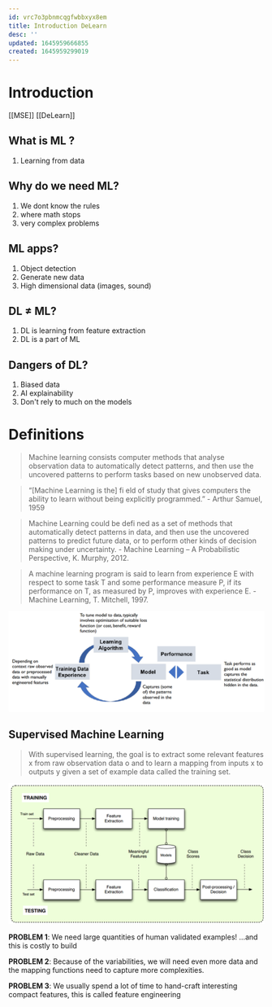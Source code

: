 ```yaml
---
id: vrc7o3pbnmcqgfwbbxyx8em
title: Introduction DeLearn
desc: ''
updated: 1645959666855
created: 1645959299019
---
```

# Introduction

[[MSE]] [[DeLearn]]
## What is ML ?
1. Learning from data

## Why do we need ML?
1. We dont know the rules
2. where math stops
3. very complex problems

## ML apps?
1. Object detection
2. Generate new data
3. High dimensional data (images, sound)

## DL $\neq$ ML?
1. DL is learning from feature extraction
2. DL is a part of ML

## Dangers of DL?
1. Biased data
2. AI explainability
3. Don't rely to much on the models

# Definitions
> Machine learning consists computer methods that analyse observation data to automatically detect patterns, and then use the uncovered patterns to perform tasks based on new unobserved data.

> “[Machine Learning is the] fi eld of study that gives computers the ability to learn without being explicitly programmed.” - Arthur Samuel, 1959

> Machine Learning could be defi ned as a set of methods that automatically detect patterns in data, and then use the uncovered patterns to predict future data, or to perform other kinds of decision making under uncertainty. - Machine Learning – A Probabilistic Perspective, K. Murphy, 2012.

> A machine learning program is said to learn from experience E with respect to some task T and some performance measure P, if its performance on T, as measured by P, improves with experience E. - Machine Learning, T. Mitchell, 1997.

![Workflow repetitions in MachineLearning](attachments/DeLearn_1_RepeateLearning.png)

## Supervised Machine Learning 
> With supervised learning, the goal is to extract some relevant features x from raw observation data o and to learn a mapping from inputs x to outputs y given a set of example data called the training set. 

![](attachments/Introduction_HowProceed.png)

**PROBLEM 1**: We need large quantities of human validated examples! …and this is costly to build

**PROBLEM 2**: Because of the variabilities, we will need even more data and the mapping functions need to capture more complexities. 

**PROBLEM 3**: We usually spend a lot of time to hand-craft interesting compact features, this is called feature engineering

